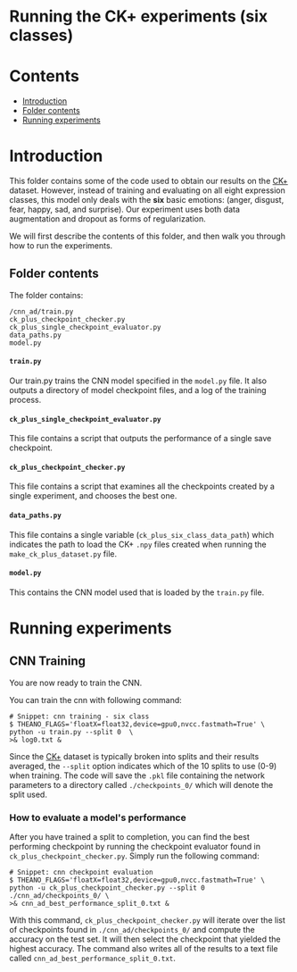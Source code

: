 # Running the CK+ experiments (six classes)

# Contents
+ [Introduction](#introduction)
+ [Folder contents](#folder-contents)
+ [Running experiments](#running-experiments)

# Introduction

This folder contains some of the code used to obtain our results on the [CK+][CK+] dataset. However, instead of training and evaluating on all eight expression classes, this model only deals with the **six** basic emotions: (anger, disgust, fear, happy, sad, and surprise). Our experiment uses both data augmentation and dropout as forms of regularization.

We will first describe the contents of this folder, and then walk you through
how to run the experiments.

## Folder contents
The folder contains:
``` shell
/cnn_ad/train.py
ck_plus_checkpoint_checker.py
ck_plus_single_checkpoint_evaluator.py
data_paths.py
model.py
```

#### `train.py`
Our train.py trains the CNN model specified in the ``model.py`` file. It also outputs a 
directory of model checkpoint files, and a log of the training process.

#### `ck_plus_single_checkpoint_evaluator.py`
This file contains a script that outputs the performance of a single save checkpoint.

#### `ck_plus_checkpoint_checker.py`
This file contains a script that examines all the checkpoints created by a 
single experiment, and chooses the best one.

#### `data_paths.py`
This file contains a single variable (``ck_plus_six_class_data_path``) which indicates the path to load the CK+ ``.npy`` files 
created when running the ``make_ck_plus_dataset.py`` file.

#### `model.py`
This contains the CNN model used that is loaded by the ``train.py`` file.


# Running experiments

## CNN Training

You are now ready to train the CNN.  

You can train the cnn with following command: 
``` shell
# Snippet: cnn training - six class
$ THEANO_FLAGS='floatX=float32,device=gpu0,nvcc.fastmath=True' \ 
python -u train.py --split 0  \ 
>& log0.txt & 
```

Since the [CK+][CK+] dataset is typically broken into splits and their results averaged,
the `--split` option indicates which of the 10 splits to use (0-9) when training. The code 
will save the `.pkl` file containing the network parameters to a directory called `./checkpoints_0/` 
which will denote the split used.

### How to evaluate a model's performance

After you have trained a split to completion, you can find the best performing
checkpoint by running the checkpoint evaluator found in 
`ck_plus_checkpoint_checker.py`. Simply run the following command:

``` shell
# Snippet: cnn checkpoint evaluation
$ THEANO_FLAGS='floatX=float32,device=gpu0,nvcc.fastmath=True' \ 
python -u ck_plus_checkpoint_checker.py --split 0 ./cnn_ad/checkpoints_0/ \
>& cnn_ad_best_performance_split_0.txt &
```

With this command, `ck_plus_checkpoint_checker.py` will iterate over the list of
checkpoints found in `./cnn_ad/checkpoints_0/` and compute the accuracy on 
the test set. It will then select the checkpoint that yielded the highest
accuracy. The command also writes all of the results to a text file called 
`cnn_ad_best_performance_split_0.txt`. 


[CK+]:http://www.pitt.edu/~emotion/ck-spread.htm
